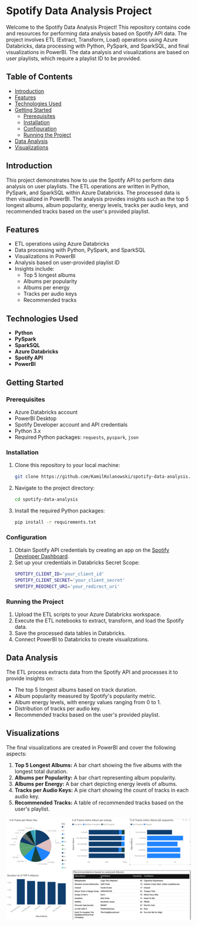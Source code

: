 # Spotify Data Analysis Project

Welcome to the Spotify Data Analysis Project! This repository contains code and resources for performing data analysis based on Spotify API data. The project involves ETL (Extract, Transform, Load) operations using Azure Databricks, data processing with Python, PySpark, and SparkSQL, and final visualizations in PowerBI. The data analysis and visualizations are based on user playlists, which require a playlist ID to be provided.

## Table of Contents

- [Introduction](#introduction)
- [Features](#features)
- [Technologies Used](#technologies-used)
- [Getting Started](#getting-started)
  - [Prerequisites](#prerequisites)
  - [Installation](#installation)
  - [Configuration](#configuration)
  - [Running the Project](#running-the-project)
- [Data Analysis](#data-analysis)
- [Visualizations](#visualizations)

## Introduction

This project demonstrates how to use the Spotify API to perform data analysis on user playlists. The ETL operations are written in Python, PySpark, and SparkSQL within Azure Databricks. The processed data is then visualized in PowerBI. The analysis provides insights such as the top 5 longest albums, album popularity, energy levels, tracks per audio keys, and recommended tracks based on the user's provided playlist.

## Features

- ETL operations using Azure Databricks
- Data processing with Python, PySpark, and SparkSQL
- Visualizations in PowerBI
- Analysis based on user-provided playlist ID
- Insights include:
  - Top 5 longest albums
  - Albums per popularity
  - Albums per energy
  - Tracks per audio keys
  - Recommended tracks

## Technologies Used

- **Python**
- **PySpark**
- **SparkSQL**
- **Azure Databricks**
- **Spotify API**
- **PowerBI**

## Getting Started

### Prerequisites

- Azure Databricks account
- PowerBI Desktop
- Spotify Developer account and API credentials
- Python 3.x
- Required Python packages: `requests`, `pyspark`, `json`

### Installation

1. Clone this repository to your local machine:
    ```sh
    git clone https://github.com/KamilKolanowski/spotify-data-analysis.git
    ```

2. Navigate to the project directory:
    ```sh
    cd spotify-data-analysis
    ```

3. Install the required Python packages:
    ```sh
    pip install -r requirements.txt
    ```

### Configuration

1. Obtain Spotify API credentials by creating an app on the [Spotify Developer Dashboard](https://developer.spotify.com/dashboard/).
2. Set up your credentials in Databricks Secret Scope:
    ```sh
    SPOTIFY_CLIENT_ID='your_client_id'
    SPOTIFY_CLIENT_SECRET='your_client_secret'
    SPOTIFY_REDIRECT_URI='your_redirect_uri'
    ```

### Running the Project

1. Upload the ETL scripts to your Azure Databricks workspace.
2. Execute the ETL notebooks to extract, transform, and load the Spotify data.
3. Save the processed data tables in Databricks.
4. Connect PowerBI to Databricks to create visualizations.

## Data Analysis

The ETL process extracts data from the Spotify API and processes it to provide insights on:

- The top 5 longest albums based on track duration.
- Album popularity measured by Spotify's popularity metric.
- Album energy levels, with energy values ranging from 0 to 1.
- Distribution of tracks per audio key.
- Recommended tracks based on the user's provided playlist.

## Visualizations

The final visualizations are created in PowerBI and cover the following aspects:

1. **Top 5 Longest Albums:** A bar chart showing the five albums with the longest total duration.
2. **Albums per Popularity:** A bar chart representing album popularity.
3. **Albums per Energy:** A bar chart depicting energy levels of albums.
4. **Tracks per Audio Keys:** A pie chart showing the count of tracks in each audio key.
5. **Recommended Tracks:** A table of recommended tracks based on the user's playlist.

![assets/PBI-report.png](assets/PBI-report.png)
